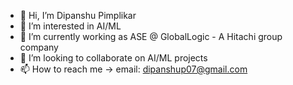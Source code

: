 - 👋 Hi, I’m Dipanshu Pimplikar
- 👀 I’m interested in AI/ML
- 🌱 I’m currently working as ASE @ GlobalLogic - A Hitachi group company
- 💞️ I’m looking to collaborate on AI/ML projects
- 📫 How to reach me -> email: dipanshup07@gmail.com

<!---
dipanshu-pimplikar/dipanshu-pimplikar is a ✨ special ✨ repository because its `README.md` (this file) appears on your GitHub profile.
You can click the Preview link to take a look at your changes.
--->
